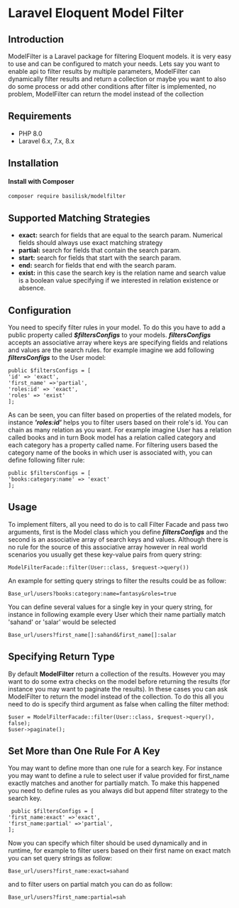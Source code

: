 # Laravel Eloquent Model Filter
## Introduction
ModelFilter is a Laravel package for filtering Eloquent models. it is very easy to use and can be configured to match your needs. Lets say you want to enable api to filter results by multiple parameters, ModelFilter can dynamically filter results and return a collection or maybe you want to also do some process or add other conditions after filter is implemented, no problem, ModelFilter can return the model instead of the collection

## Requirements

-   PHP 8.0 
-   Laravel 6.x, 7.x, 8.x


## Installation

#### Install with Composer

    composer require basilisk/modelfilter


## Supported Matching Strategies

 - **exact:** search for fields that are equal to the search param. Numerical fields should always use exact matching strategy
 - **partial:** search for fields that contain the search param.
 - **start:** search for fields that start with the search param.
 - **end:** search for fields that end with the search param.
 - **exist:** in this case the search key is the relation name and search value is a boolean value specifying if we interested in relation existence or absence.


## Configuration
You need to specify filter rules in your model. To do this you have to add a public property called ***$filtersConfigs*** to your models. ***filtersConfigs*** accepts an associative array where keys are specifying fields and relations and values are the search rules. for example imagine we add following ***filtersConfigs*** to the User model:

    public $filtersConfigs = [
    'id' => 'exact', 
    'first_name' =>'partial', 
    'roles:id' => 'exact', 
    'roles' => 'exist'
    ];
As can be seen, you can filter based on properties of the related models, for instance ***'roles:id'*** helps you to filter users based on their role's id. 
You can chain as many relation as you want. For example imagine User has a relation called books and in turn Book model has a relation called category and each category has a property called name. For filtering users based the category name of the books in which user is associated with, you can define following filter rule:

    public $filtersConfigs = [
    'books:category:name' => 'exact'
    ];


## Usage
To implement filters, all you need to do is to call Filter Facade and pass two arguments, first is the Model class which you define ***filtersConfigs*** and the second is an associative array of search keys and values. Although there is no rule for the source of this associative array however in real world scenarios you usually get these key-value pairs from query string:

    ModelFilterFacade::filter(User::class, $request->query())

An example for setting query strings to filter the results could be as follow:

    Base_url/users?books:category:name=fantasy&roles=true
    
You can define several values for a single key in your query string, for instance in following example every User which their name partially match 'sahand' or 'salar' would be selected

    Base_url/users?first_name[]:sahand&first_name[]:salar
 
 
 ## Specifying Return Type
By default **ModelFilter** return a collection of the results. However you may want to do some extra checks on the model before returning the results (for instance you may want to paginate the results). In these cases you can ask ModelFilter to return the model instead of the collection. To do this all you need to do is specify third argument as false when calling the filter method:

    $user = ModelFilterFacade::filter(User::class, $request->query(), false);
    $user->paginate();

 ## Set More than One Rule For A Key
 You may want to define more than one rule for a search key. For instance you may want to define a rule to select user if value provided for first_name exactly matches and another for partially match. To make this happened you need to define rules as you always did but append filter strategy to the search key. 

     public $filtersConfigs = [
    'first_name:exact' =>'exact', 
    'first_name:partial' =>'partial', 
    ];
Now you can specify which filter should be used dynamically and in runtime, for example to filter users based on their first name on exact match you can set query strings as follow:

    Base_url/users?first_name:exact=sahand
and to filter users on partial match you can do as follow:

    Base_url/users?first_name:partial=sah